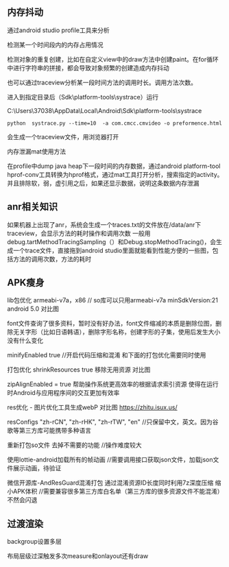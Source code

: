## 内存抖动

通过android studio profile工具来分析

检测某一个时间段内的内存占用情况

检测对象的重复创建，比如在自定义view中的draw方法中创建paint。在for循环中进行字符串的拼接，都会导致对象频繁的创建造成内存抖动

也可以通过traceview分析某一段时间方法的调用时长。调用方法次数。

进入到指定目录后（Sdk\platform-tools\systrace）运行

C:\Users\37038\AppData\Local\Android\Sdk\platform-tools\systrace

```
python  systrace.py --time=10  -a com.cmcc.cmvideo -o preformence.html
```

会生成一个traceview文件，用浏览器打开

内存泄漏mat使用方法

在profile中dump java heap下一段时间的内存数据，通过android platform-tool hprof-conv工具转换为hprof格式，通过mat工具打开分析，搜索指定的activity。并且排除软，弱，虚引用之后，如果还显示数据，说明这条数据内存泄漏 





## anr相关知识
如果机器上出现了anr，系统会生成一个traces.txt的文件放在/data/anr下
traceview，会显示方法的耗时操作和调用次数
一般用debug.tartMethodTracingSampling（）和Debug.stopMethodTracing()，会生成一个trace文件，直接拖到android studio里面就能看到性能方便的一些图，包括方法的调用次数，方法的耗时





## APK瘦身

lib包优化
armeabi-v7a，x86 // so库可以只用armeabi-v7a minSdkVersion:21 android 5.0 对比图

font文件查询了很多资料，暂时没有好办法，font文件缩减的本质是删除位图，删除无关字形（比如日语韩语），删除字形名称，创建字形的子集，使用后发生大小没有什么变化

minifyEnabled true  //开启代码压缩和混淆
和下面的打包优化需要同时使用

打包优化
shrinkResources true 移除无用资源 对比图

zipAlignEnabled = true 帮助操作系统更高效率的根据请求索引资源 使得在运行时Android与应用程序间的交互更加有效率

res优化 - 图片优化工具生成webP  对比图
https://zhitu.isux.us/


resConfigs "zh-rCN", "zh-rHK", "zh-rTW", "en" //只保留中文，英文。因为谷歌等第三方库可能携带多种语言


重新打包so文件 去掉不需要的功能   //操作难度较大

使用lottie-android加载所有的帧动画  //需要调用接口获取json文件，加载json文件展示动画，待验证

微信开源库-AndResGuard混淆打包 通过混淆资源ID长度同时利用7z深度压缩 缩小APK体积 //需要兼容很多第三方库白名单（第三方库的很多资源文件不能混淆）不然会闪退



## 过渡渲染

backgroup设置多层

布局层级过深触发多次measure和onlayout还有draw

